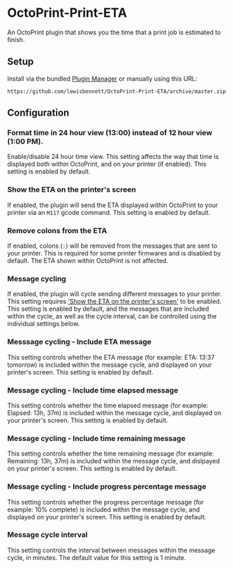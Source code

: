 # OctoPrint-Print-ETA

An OctoPrint plugin that shows you the time that a print job is estimated to finish.

## Setup

Install via the bundled [Plugin Manager](https://docs.octoprint.org/en/master/bundledplugins/pluginmanager.html)
or manually using this URL:

```
https://github.com/lewisbennett/OctoPrint-Print-ETA/archive/master.zip
```

## Configuration

### Format time in 24 hour view (13:00) instead of 12 hour view (1:00 PM).

Enable/disable 24 hour time view. This setting affects the way that time is displayed both within OctoPrint, and on your printer (if enabled). This setting is enabled by default.

### Show the ETA on the printer's screen

If enabled, the plugin will send the ETA displayed within OctoPrint to your printer via an `M117` gcode command. This setting is enabled by default.

### Remove colons from the ETA

If enabled, colons (`:`) will be removed from the messages that are sent to your printer. This is required for some printer firmwares and is disabled by default. The ETA shown within OctoPrint is not affected.

### Message cycling

If enabled, the plugin will cycle sending different messages to your printer. This setting requires ['Show the ETA on the printer's screen'](#Show-the-ETA-on-the-printer's-screen) to be enabled. This setting is enabled by default, and the messages that are included within the cycle, as well as the cycle interval, can be controlled using the individual settings below.

### Messsage cycling - Include ETA message

This setting controls whether the ETA message (for example: ETA: 13:37 tomorrow) is included within the message cycle, and displayed on your printer's screen. This setting is enabled by default.

### Message cycling - Include time elapsed message

This setting controls whether the time elapsed message (for example: Elapsed: 13h, 37m) is included within the message cycle, and displayed on your printer's screen. This setting is enabled by default.

### Message cycling - Include time remaining message

This setting controls whether the time remaining message (for example: Remaining: 13h, 37m) is included within the message cycle, and dislpayed on your printer's screen. This setting is enabled by default.

### Message cycling - Include progress percentage message

This setting controls whether the progress percentage message (for example: 10% complete) is included within the message cycle, and displayed on your printer's screen. This setting is enabled by default.

### Message cycle interval

This setting controls the interval between messages within the message cycle, in minutes. The default value for this setting is 1 minute.
